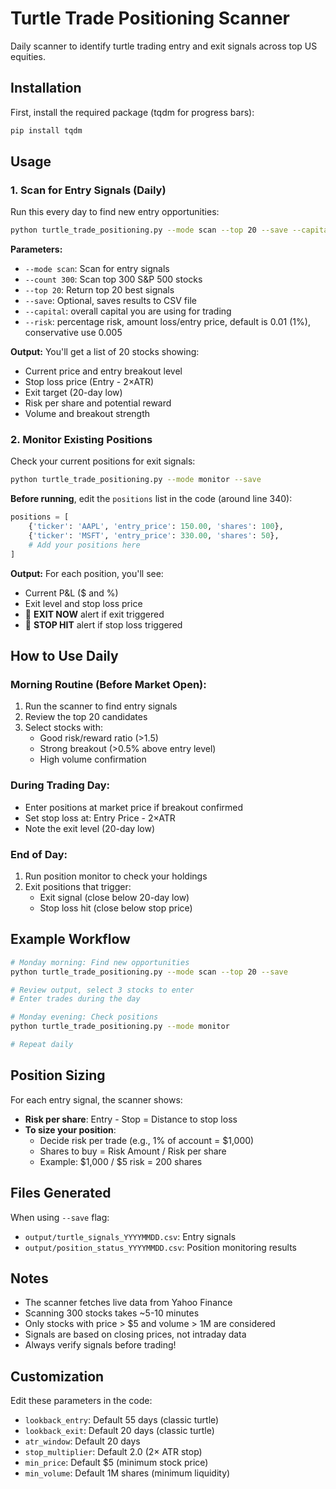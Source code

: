 # Turtle Trade Positioning Scanner

Daily scanner to identify turtle trading entry and exit signals across top US equities.

## Installation

First, install the required package (tqdm for progress bars):

```bash
pip install tqdm
```

## Usage

### 1. Scan for Entry Signals (Daily)

Run this every day to find new entry opportunities:

```bash
python turtle_trade_positioning.py --mode scan --top 20 --save --capital 20000 --risk 0.01
```

**Parameters:**
- `--mode scan`: Scan for entry signals
- `--count 300`: Scan top 300 S&P 500 stocks
- `--top 20`: Return top 20 best signals
- `--save`: Optional, saves results to CSV file
- `--capital`: overall capital you are using for trading
- `--risk`: percentage risk, amount loss/entry price, default is 0.01 (1%), conservative use 0.005

**Output:** You'll get a list of 20 stocks showing:
- Current price and entry breakout level
- Stop loss price (Entry - 2×ATR)
- Exit target (20-day low)
- Risk per share and potential reward
- Volume and breakout strength

### 2. Monitor Existing Positions

Check your current positions for exit signals:

```bash
python turtle_trade_positioning.py --mode monitor --save
```

**Before running**, edit the `positions` list in the code (around line 340):

```python
positions = [
    {'ticker': 'AAPL', 'entry_price': 150.00, 'shares': 100},
    {'ticker': 'MSFT', 'entry_price': 330.00, 'shares': 50},
    # Add your positions here
]
```

**Output:** For each position, you'll see:
- Current P&L ($ and %)
- Exit level and stop loss price
- 🚨 **EXIT NOW** alert if exit triggered
- 🛑 **STOP HIT** alert if stop loss triggered

## How to Use Daily

### Morning Routine (Before Market Open):
1. Run the scanner to find entry signals
2. Review the top 20 candidates
3. Select stocks with:
   - Good risk/reward ratio (>1.5)
   - Strong breakout (>0.5% above entry level)
   - High volume confirmation

### During Trading Day:
- Enter positions at market price if breakout confirmed
- Set stop loss at: Entry Price - 2×ATR
- Note the exit level (20-day low)

### End of Day:
1. Run position monitor to check your holdings
2. Exit positions that trigger:
   - Exit signal (close below 20-day low)
   - Stop loss hit (close below stop price)

## Example Workflow

```bash
# Monday morning: Find new opportunities
python turtle_trade_positioning.py --mode scan --top 20 --save

# Review output, select 3 stocks to enter
# Enter trades during the day

# Monday evening: Check positions
python turtle_trade_positioning.py --mode monitor

# Repeat daily
```

## Position Sizing

For each entry signal, the scanner shows:
- **Risk per share**: Entry - Stop = Distance to stop loss
- **To size your position**: 
  - Decide risk per trade (e.g., 1% of account = $1,000)
  - Shares to buy = Risk Amount / Risk per share
  - Example: $1,000 / $5 risk = 200 shares

## Files Generated

When using `--save` flag:
- `output/turtle_signals_YYYYMMDD.csv`: Entry signals
- `output/position_status_YYYYMMDD.csv`: Position monitoring results

## Notes

- The scanner fetches live data from Yahoo Finance
- Scanning 300 stocks takes ~5-10 minutes
- Only stocks with price > $5 and volume > 1M are considered
- Signals are based on closing prices, not intraday data
- Always verify signals before trading!

## Customization

Edit these parameters in the code:
- `lookback_entry`: Default 55 days (classic turtle)
- `lookback_exit`: Default 20 days (classic turtle)
- `atr_window`: Default 20 days
- `stop_multiplier`: Default 2.0 (2× ATR stop)
- `min_price`: Default $5 (minimum stock price)
- `min_volume`: Default 1M shares (minimum liquidity)

